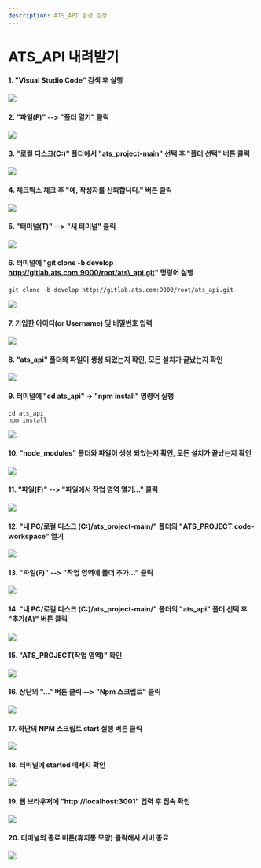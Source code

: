 ```yaml
---
description: ATS_API 환경 설정
---
```


# ATS\_API 내려받기

#### 1. "Visual Studio Code" 검색 후 실행&#x20;

![](../.gitbook/assets/exs\_01.png)

#### 2. "파일(F)" --> "폴더 열기" 클릭&#x20;

![](../.gitbook/assets/exs\_02.png)

#### 3. "로컬 디스크(C:)" 폴더에서 "ats\_project-main" 선택 후 "폴더 선택" 버튼 클릭&#x20;

![](../.gitbook/assets/exs\_03.png)

#### 4. 체크박스 체크 후 "예, 작성자를 신뢰합니다." 버튼 클릭 &#x20;

![](../.gitbook/assets/gd\_00.png)

#### 5. "터미널(T)" --> "새 터미널" 클릭&#x20;

![](../.gitbook/assets/gd\_01.png)

#### 6. 터미널에 "git clone -b develop http://gitlab.ats.com:9000/root/ats\_api.git" 명령어 실행&#x20;

```
git clone -b develop http://gitlab.ats.com:9000/root/ats_api.git
```

![](../.gitbook/assets/gd\_02.png)

#### 7. 가입한 아이디(or Username) 및 비밀번호 입력

![](../.gitbook/assets/gd\_03.png)

#### 8. "ats\_api" 폴더와 파일이 생성 되었는지 확인, 모든 설치가 끝났는지 확인 &#x20;

![](../.gitbook/assets/gd\_04.png)

#### 9. 터미널에 "cd ats\_api" -> "npm install" 명령어 실행&#x20;

```
cd ats_api
npm install
```

![](../.gitbook/assets/gd\_05.png)

#### 10. "node\_modules" 폴더와 파일이 생성 되었는지 확인, 모든 설치가 끝났는지 확인 &#x20;

![](../.gitbook/assets/gd\_06.png)

#### 11. "파일(F)" --> "파일에서 작업 영역 열기..." 클릭&#x20;

![](../.gitbook/assets/gd\_07.png)

#### 12. "내 PC/로컬 디스크 (C:)/ats\_project-main/" 폴더의 "ATS\_PROJECT.code-workspace" 열기&#x20;

![](../.gitbook/assets/gd\_08.png)

#### 13. "파일(F)" --> "작업 영역에 폴더 추가..." 클릭 &#x20;

![](../.gitbook/assets/gd\_09.png)

#### 14. "내 PC/로컬 디스크 (C:)/ats\_project-main/" 폴더의 "ats\_api" 폴더 선택 후 "추가(A)" 버튼 클릭&#x20;

![](../.gitbook/assets/gd\_10.png)

#### 15. "ATS\_PROJECT(작업 영역)" 확인&#x20;

![](../.gitbook/assets/gd\_11.png)

#### 16. 상단의 "..." 버튼 클릭 --> "Npm 스크립트" 클릭&#x20;

![](../.gitbook/assets/gd\_12.png)

#### 17. 하단의 NPM 스크립트 start 실행 버튼 클릭&#x20;

![](../.gitbook/assets/gd\_13.png)

#### 18. 터미널에 started 메세지 확인&#x20;

![](../.gitbook/assets/gd\_14.png)

#### 19. 웹 브라우저에 "http://localhost:3001" 입력 후 접속 확인 &#x20;

![](../.gitbook/assets/gd\_15.png)

#### 20. 터미널의 종료 버튼(휴지통 모양) 클릭해서 서버 종료 &#x20;

![](../.gitbook/assets/gd\_16.png)
